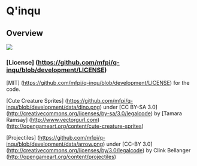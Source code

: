 Q'inqu
============
Overview
--------
![](https://raw.github.com/mfpi/q-inqu/development/screen.png)

### [License] (https://github.com/mfpi/q-inqu/blob/development/LICENSE)

[MIT] (https://github.com/mfpi/q-inqu/blob/development/LICENSE) for the code.

[Cute Creature Sprites] (https://github.com/mfpi/q-inqu/blob/development/data/dino.png) under [CC BY-SA 3.0] (http://creativecommons.org/licenses/by-sa/3.0/legalcode) by [Tamara Ramsay] (http://www.vectorgurl.com) (http://opengameart.org/content/cute-creature-sprites)

[Projectiles] (https://github.com/mfpi/q-inqu/blob/development/data/arrow.png) under [CC-BY 3.0] (http://creativecommons.org/licenses/by/3.0/legalcode) by Clink Bellanger (http://opengameart.org/content/projectiles)

